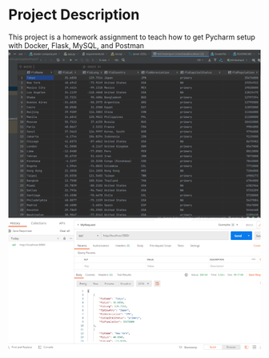 # Project Description

This project is a homework assignment to teach how to get Pycharm setup with Docker, Flask, MySQL, and Postman
![](./screenshots/screenshot1.png)
![](./screenshots/postman.PNG)
